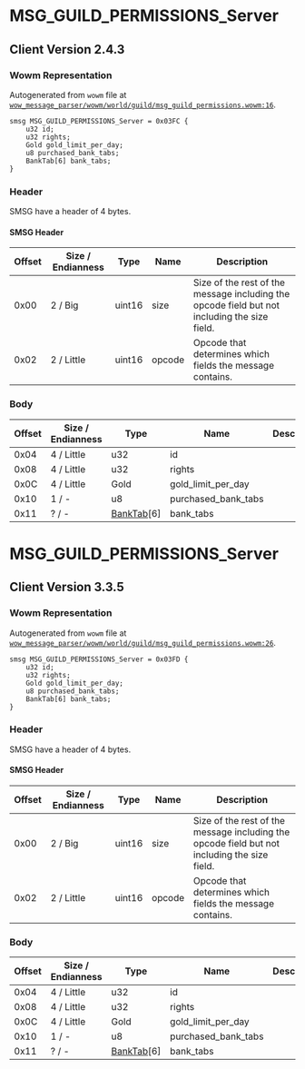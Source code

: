 # MSG_GUILD_PERMISSIONS_Server

## Client Version 2.4.3

### Wowm Representation

Autogenerated from `wowm` file at [`wow_message_parser/wowm/world/guild/msg_guild_permissions.wowm:16`](https://github.com/gtker/wow_messages/tree/main/wow_message_parser/wowm/world/guild/msg_guild_permissions.wowm#L16).
```rust,ignore
smsg MSG_GUILD_PERMISSIONS_Server = 0x03FC {
    u32 id;
    u32 rights;
    Gold gold_limit_per_day;
    u8 purchased_bank_tabs;
    BankTab[6] bank_tabs;
}
```
### Header

SMSG have a header of 4 bytes.

#### SMSG Header

| Offset | Size / Endianness | Type   | Name   | Description |
| ------ | ----------------- | ------ | ------ | ----------- |
| 0x00   | 2 / Big           | uint16 | size   | Size of the rest of the message including the opcode field but not including the size field.|
| 0x02   | 2 / Little        | uint16 | opcode | Opcode that determines which fields the message contains.|

### Body

| Offset | Size / Endianness | Type | Name | Description | Comment |
| ------ | ----------------- | ---- | ---- | ----------- | ------- |
| 0x04 | 4 / Little | u32 | id |  |  |
| 0x08 | 4 / Little | u32 | rights |  |  |
| 0x0C | 4 / Little | Gold | gold_limit_per_day |  |  |
| 0x10 | 1 / - | u8 | purchased_bank_tabs |  |  |
| 0x11 | ? / - | [BankTab](banktab.md)[6] | bank_tabs |  |  |

# MSG_GUILD_PERMISSIONS_Server

## Client Version 3.3.5

### Wowm Representation

Autogenerated from `wowm` file at [`wow_message_parser/wowm/world/guild/msg_guild_permissions.wowm:26`](https://github.com/gtker/wow_messages/tree/main/wow_message_parser/wowm/world/guild/msg_guild_permissions.wowm#L26).
```rust,ignore
smsg MSG_GUILD_PERMISSIONS_Server = 0x03FD {
    u32 id;
    u32 rights;
    Gold gold_limit_per_day;
    u8 purchased_bank_tabs;
    BankTab[6] bank_tabs;
}
```
### Header

SMSG have a header of 4 bytes.

#### SMSG Header

| Offset | Size / Endianness | Type   | Name   | Description |
| ------ | ----------------- | ------ | ------ | ----------- |
| 0x00   | 2 / Big           | uint16 | size   | Size of the rest of the message including the opcode field but not including the size field.|
| 0x02   | 2 / Little        | uint16 | opcode | Opcode that determines which fields the message contains.|

### Body

| Offset | Size / Endianness | Type | Name | Description | Comment |
| ------ | ----------------- | ---- | ---- | ----------- | ------- |
| 0x04 | 4 / Little | u32 | id |  |  |
| 0x08 | 4 / Little | u32 | rights |  |  |
| 0x0C | 4 / Little | Gold | gold_limit_per_day |  |  |
| 0x10 | 1 / - | u8 | purchased_bank_tabs |  |  |
| 0x11 | ? / - | [BankTab](banktab.md)[6] | bank_tabs |  |  |

